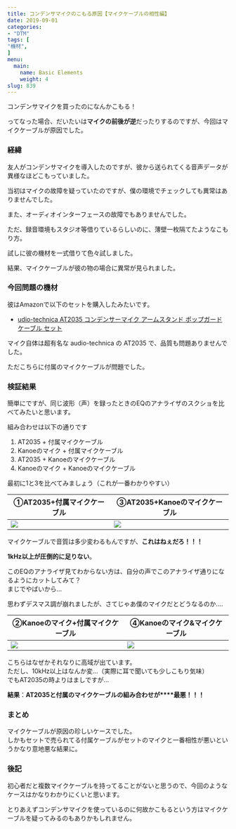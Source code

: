 ```yaml
---
title: コンデンサマイクのこもる原因【マイクケーブルの相性編】
date: 2019-09-01
categories:
- "DTM"
tags: [
"機材",
]
menu:
  main:
    name: Basic Elements
    weight: 4
slug: 839
---
```


コンデンサマイクを買ったのになんかこもる！

ってなった場合、だいたいは**マイクの前後が逆**だったりするのですが、今回はマイクケーブルが原因でした。

### 経緯

友人がコンデンサマイクを導入したのですが、彼から送られてくる音声データが異様なほどこもっていました。

当初はマイクの故障を疑っていたのですが、僕の環境でチェックしても異常はありませんでした。

また、オーディオインターフェースの故障でもありませんでした。

ただ、録音環境もスタジオ等借りているらしいのに、薄壁一枚隔てたようなこもり方。

試しに彼の機材を一式借りて色々試しました。

結果、マイクケーブルが彼の物の場合に異常が見られました。

### 今回問題の機材

彼はAmazonで以下のセットを購入したみたいです。

- [udio-technica AT2035 コンデンサーマイク アームスタンド ポップガード ケーブル セット](https://www.amazon.co.jp/gp/product/B075JBJC7D/ref=as_li_ss_tl?ie=UTF8&linkCode=ll1&tag=kanoelounge-22&linkId=8307048532f59b4d6ca56451747af83d&language=ja_JP)


マイク自体は超有名な audio-technica の AT2035 で、品質も問題ありませんでした。

ただこちらに付属のマイクケーブルが問題でした。

### 検証結果

簡単にですが、同じ波形（声）を録ったときのEQのアナライザのスクショを比べてみたいと思います。

組み合わせは以下の通りです

1.  AT2035 + 付属マイクケーブル
2.  Kanoeのマイク + 付属マイクケーブル
3.  AT2035 + Kanoeのマイクケーブル
4.  Kanoeのマイク + Kanoeのマイクケーブル

最初に1と3を比べてみましょう（これが一番わかりやすい）

|  ①AT2035+付属マイクケーブル | ③AT2035+Kanoeのマイクケーブル |
| -- | -- |
| ![](https://lh3.googleusercontent.com/a7tHpNhd30FcmncSPbxn1z3NU-qIOeijX_BznlCWUFxjyTOIhI6JC3cEu9BxUTLMlFL3mifgSWq9U5xrNaYXHXDKuTU08ANs0-S1-s_hFz0i0K_pVqw9AwGDiWSJOhy7rLpIviKas-h_FIRsbFJUdNIxZ4DZdZ-ozV6YfyCs55drdtU6OGZ0q1DJxg2sSNapzBXbld_3lC_5-ZSoCS7OQzkPUKBZxTT_awSFAYaFXCuPdB3LU1NqNPL6BOZIK5PhoHRfx3TPbtNUIHo8jQhiqOTdaWSfFvWzO7pCQvyTNoflOwTUe1LLB4LCOkr8W5-pz8ZXuV9PsL_lIdK01n09rHxt9MvFgJdYxjEy3GUHUCxHpwPCSeWuhzT4pMviXkQ8FpGLxZEA6ie7Ut8CeB4RjVGcxTph6jElEHG8iZm_TsPqLZEs2F7DEbiOxZL4tZYcmpU8GP7oRuEGGoFMwTYjX20q5bJO0otSw9Lgk_GdNCDkm_cN85dCr1TbfyzktfVVhjJ9WMm_M1jRL0Sag6gYbnVQsBWdnILstswA593twp23CWmp9si7XF7RDRBxqlMrn5LMzYN0w_5vaHnJHhQO8HWz6dJfZ3Bj5pG8Sks7XgwQGdeNb_MoxKL_CLNO6b6_LiiF3zDNF4tFyW07W2U1az77fEVrL3l4azOwPtWmNKqS-bOIawfWLK8=w1798-h1256-no) | ![](https://lh3.googleusercontent.com/IXIqdRhkeqIRsfC8YsnU42bwpBoTnQo9R_afzJqLiWI-WMz4zgz8UK2opLyNRuXHN26Zc9d5mdKNSU0vKXnTUTYlTDU-UDtYryXEEhgSWDsn07dBhki_PtkQt6NtDd-dmzGvTC_Ze3BG3K-jTHMrWoSCy89FKmChc_gZG7QLaf-Q9XjKtBX0AJAd5Ynj3UkhfxwN5wM34Io93xSS6Vi3Dbc3LB0ACkzzEgGhQlVcRfkIXPJ-7oI-Atij9F-rKzTsrcATHsrzIayoKPnE-sAxrNMOnrZgrPRxveFZH5dD3nyN_9f9w1L40MQzB20HDzYjK5M3V_KEbDL-2zTQB1hDBYn_4oTaCBOU8TRxvNOJtRXOsmOd58SzleiSHLV0-4LBLCVtCDfBifA1AKA1-BVonCEFSRuAi4oCV7X2PC7zwTI-B6PnzDDJQvjLQxmkv3vnBf3-sl0Q-yJLAs_sTMndEdxK25mdKPHNyEtEXkQsLHKT3goHBAOffhCUb99dIL-xXcTOdv0769nN_z01K2Y96Njt_hP3ep27PdBUgmAnNxXPBJcke7JvpWPXIy9Uqeq7y8l-k0cQCxuDmDdotU5KfZvgNtK5rLiJPQ14MhPKZnxRP6PEFfHa3EMlKZxXeckMEe6sb8tJKyIfOfyzKOc7Nj5rYeL7fSuHKDUehjyZVU47N4dAWAVDapE=w1802-h1210-no) |

マイクケーブルで音質は多少変わるもんですが、**これはねぇだろ！！！**

**1kHz以上が圧倒的に足りない**。

このEQのアナライザ見てわからない方は、自分の声でこのアナライザ通りになるようにカットしてみて？  
まじでやばいから…

思わずデスマス調が崩れましたが、さてじゃあ僕のマイクだとどうなるのか….

| ②Kanoeのマイク+付属マイクケーブル | ④Kanoeのマイク&マイクケーブル | 
| -- | -- |
| ![](https://lh3.googleusercontent.com/En8OZfcmS3H1rQVY9bWva-1g6leFAxpWhoSvmssMVT4IKU-VzsDJz78nGWSL3X85hnIMOStcdMKavZ6bCjJqqVkrxjRr7uhUd4bt55ziAV5BHhZpJm-PVZejIDZlHmCXUM_JR_pIFq_UEB49B0jtJRNF8DUGar4HJmUQqaequ0WirFV-O1k6D249mwboZ_1iAzWN0qw1XTSM5YBFbtS8hiQ4tXKQrEMkydgswXE837ve5dyzwJEHcQN9bp-ZAA7kdXQoMqyYsV289J4pikaF5Frg8M2J2pKOZOmOlRwvwvP5m2iXAa4UVSHDxxPSWnQeTiVPQdovaOeu-vVAraNfjwynfZypJDUaYETCgpfIGnD4YYDHLIPl090HYR0pMaopj4yjgHiiiGkTbYo1E0gO9ppN4SkcPuWke6-8vB4GPo5ZLVsNApUpR_CV5MpAwRiIX6KSGNxpzclhVriplSUt9hdeDRVHMtj7ZM6UIXV1Xi4bqAe3-qLWg5FBNbuoSbi5nXJzZqekMeHJfu97GoXR9ZhQO5rYv0MSGnLaR1TbsW0rTF3sJ6S-MTKI_WGuaL8qQNuTKWtv-1ZfdE2Lwo38IKPIih4F-41dMcrUWMNxpB70F6LjC5WtI7xVkfdVTbkOtRuGcJnTL7oIKn4Xq1VdnS4mqlqudGJfLdVcyYL66kk5isBMgthfYSs=w1798-h1258-no) | ![](https://lh3.googleusercontent.com/c-CRJT_S-srmwN2TzhSPOZx5sZp5BSgZeKxR5PcGSBsredd8OxfB70f9R_td4P8cIlw9W_Jsx6qLCvWvEzti6Aj5nCNPcKajff72Cm_j9hz_Rrq0EbP0YAEFH7i0jNP1ahRwhQuG4aM-vUTP1gUUsNDsxLUvxU-iW80myBkatPuXbwZRB2dLXyokvVcuKhwcfNuErixl-iD37k0pCGVI5V2DjlDT0WblfDE9zOY_BHqcqFRvwWNDrBoNagOpUuN8DIGufX3xCHJDALFEzSWWJs6AyM22zb0oSNlNN91uGTRn4N2Ji-2pfsH5QpLicNGaY0RR1zSu9ApfHv9Gv72YSEqMam9NPjZFm2F3YNl3SoS7SKJ7HR5Nw5WDVVbtl9h--RJSlY7GGsi3Lmem_ClWGi9AnJP0FKDB82TP4gkJiwmFQ8_hKqoKCXWA1pxTFK-HyEPOqUihuGu_XquuZwRNGl9ZyfcGLHlbupnpDCAn1U2VJ0OSeBgfv4EXi0ll0nwGPJLAAASTB7hEBp5oLOmJNStdOAdPt-cF70A3HuXYc_tc_GzmiwiEMdYZWkNEhNYL1HXGoihnDHl6SHfPEKJvojW3fYiFn_DqR73EDbpOQkwMis4llNEIde5jx8E2W2mUsjrrjdJKxrR2ylfNVB504UweakOIUceQiUTobipYYVfiO2FspOLkI3w=w1800-h1214-no) |

こちらはなぜかそれなりに高域が出ています。  
ただし、10kHz以上はなんか変…（実際に耳で聞いても少しこもり気味）  
でもAT2035の時よりはましですが…

**結果**：**AT2035と付属のマイクケーブルの組み合わせが****最悪！！！**

### まとめ

マイクケーブルが原因の珍しいケースでした。  
しかもセットで売られてる付属ケーブルがセットのマイクと一番相性が悪いというかなり意地悪な結果に。

### 後記

初心者だと複数マイクケーブルを持ってることがないと思うので、今回のようなケースはかなりわかりにくいと思います。

とりあえずコンデンサマイクを使っているのに何故かこもるという方はマイクケーブルを疑ってみるのもありかもしれません。
